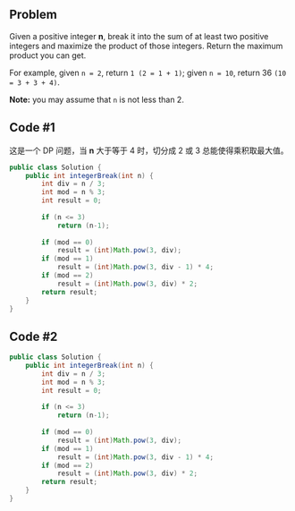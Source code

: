 ## Problem
Given a positive integer **n**, break it into the sum of at least two positive integers and maximize the product of those integers. Return the maximum product you can get.

For example, given `n = 2`, return `1 (2 = 1 + 1)`; given `n = 10`, return 36 `(10 = 3 + 3 + 4)`.

**Note:** you may assume that `n` is not less than 2.

## Code #1
这是一个 DP 问题，当 **n** 大于等于 4 时，切分成 2 或 3 总能使得乘积取最大值。

```java
public class Solution {
    public int integerBreak(int n) {
        int div = n / 3;
        int mod = n % 3;
        int result = 0;
        
        if (n <= 3)
            return (n-1);
        
        if (mod == 0)
            result = (int)Math.pow(3, div);
        if (mod == 1)
            result = (int)Math.pow(3, div - 1) * 4;
        if (mod == 2)
            result = (int)Math.pow(3, div) * 2;
        return result;
    }
}
```

## Code #2
```java
public class Solution {
    public int integerBreak(int n) {
        int div = n / 3;
        int mod = n % 3;
        int result = 0;
        
        if (n <= 3)
            return (n-1);
        
        if (mod == 0)
            result = (int)Math.pow(3, div);
        if (mod == 1)
            result = (int)Math.pow(3, div - 1) * 4;
        if (mod == 2)
            result = (int)Math.pow(3, div) * 2;
        return result;
    }
}
```
